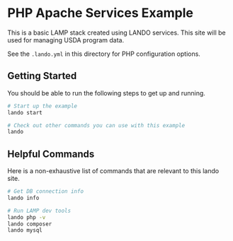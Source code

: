 PHP Apache Services Example
===========================

This is a basic LAMP stack created using LANDO services. This site will be used for managing USDA program data.

See the `.lando.yml` in this directory for PHP configuration options.

Getting Started
---------------

You should be able to run the following steps to get up and running.

```bash
# Start up the example
lando start

# Check out other commands you can use with this example
lando
```

Helpful Commands
----------------

Here is a non-exhaustive list of commands that are relevant to this lando site.

```bash
# Get DB connection info
lando info

# Run LAMP dev tools
lando php -v
lando composer
lando mysql
```

